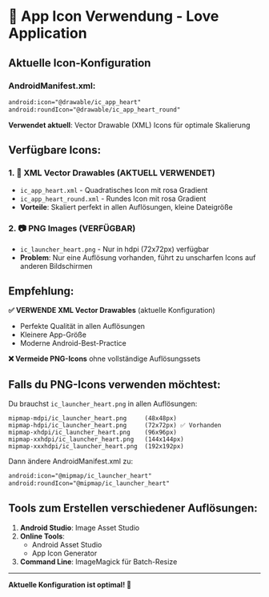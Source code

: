 # 📱 App Icon Verwendung - Love Application

## Aktuelle Icon-Konfiguration

### AndroidManifest.xml:
```xml
android:icon="@drawable/ic_app_heart"
android:roundIcon="@drawable/ic_app_heart_round"
```

**Verwendet aktuell**: Vector Drawable (XML) Icons für optimale Skalierung

## Verfügbare Icons:

### 1. 🎨 **XML Vector Drawables** (AKTUELL VERWENDET)
- `ic_app_heart.xml` - Quadratisches Icon mit rosa Gradient
- `ic_app_heart_round.xml` - Rundes Icon mit rosa Gradient
- **Vorteile**: Skaliert perfekt in allen Auflösungen, kleine Dateigröße

### 2. 📷 **PNG Images** (VERFÜGBAR)
- `ic_launcher_heart.png` - Nur in hdpi (72x72px) verfügbar
- **Problem**: Nur eine Auflösung vorhanden, führt zu unscharfen Icons auf anderen Bildschirmen

## Empfehlung:

**✅ VERWENDE XML Vector Drawables** (aktuelle Konfiguration)
- Perfekte Qualität in allen Auflösungen
- Kleinere App-Größe
- Moderne Android-Best-Practice

**❌ Vermeide PNG-Icons** ohne vollständige Auflösungssets

## Falls du PNG-Icons verwenden möchtest:

Du brauchst `ic_launcher_heart.png` in allen Auflösungen:

```
mipmap-mdpi/ic_launcher_heart.png     (48x48px)
mipmap-hdpi/ic_launcher_heart.png     (72x72px) ✅ Vorhanden
mipmap-xhdpi/ic_launcher_heart.png    (96x96px)
mipmap-xxhdpi/ic_launcher_heart.png   (144x144px)
mipmap-xxxhdpi/ic_launcher_heart.png  (192x192px)
```

Dann ändere AndroidManifest.xml zu:
```xml
android:icon="@mipmap/ic_launcher_heart"
android:roundIcon="@mipmap/ic_launcher_heart"
```

## Tools zum Erstellen verschiedener Auflösungen:

1. **Android Studio**: Image Asset Studio
2. **Online Tools**: 
   - Android Asset Studio
   - App Icon Generator
3. **Command Line**: ImageMagick für Batch-Resize

---

**Aktuelle Konfiguration ist optimal! 🎯**